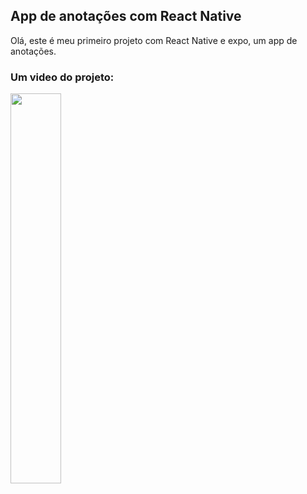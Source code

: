 ## App de anotações com React Native
  Olá, este é meu primeiro projeto com React Native e expo, um app de anotações.
 
 ### Um video do projeto:

<img align="center" width="40%"  src="https://user-images.githubusercontent.com/90439416/155574685-51cb4e4a-c60a-4308-be7e-8076b133bac8.gif">
